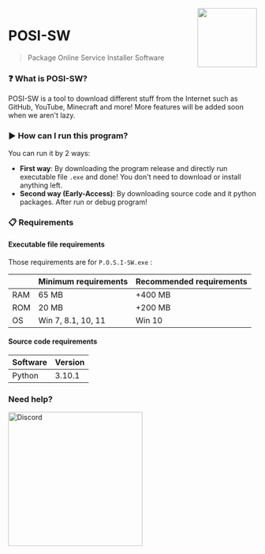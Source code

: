 <img src="icon.ico" width="120" height="120" align="right" />

# POSI-SW

> Package Online Service Installer Software

### ❓ What is POSI-SW?
POSI-SW is a tool to download different stuff from the Internet such as GitHub, YouTube, Minecraft and more!
More features will be added soon when we aren't lazy.


### ▶️ How can I run this program?

You can run it by 2 ways:

- **First way**: By downloading the program release and directly run executable file `.exe` and done! You don't need to download or install anything left.
- **Second way (Early-Access)**: By downloading source code and it python packages. After run or debug program!

### 📋 Requirements

#### Executable file requirements

Those requirements are for `P.O.S.I-SW.exe` :

|      | Minimum requirements | Recommended requirements |
| ---- | -------------------- | ------------------------ |
| RAM  | 65 MB                | +400 MB                  |
| ROM  | 20 MB                | +200 MB                  |
| OS   | Win 7, 8.1, 10, 11   | Win 10                   |



#### Source code requirements

|Software| Version |
|--|--|
| Python | 3.10.1 |

### Need help?

[<img src="https://i.ibb.co/CMKbT0L/rsz-1rsz-discord.png" alt="Discord" width="272"/>](https://discord.gg/wJtBMnu)